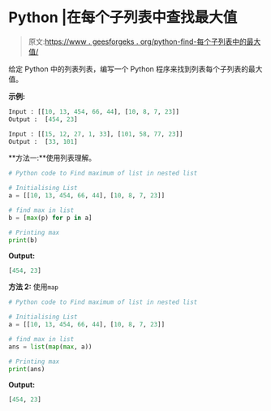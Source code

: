 # Python |在每个子列表中查找最大值

> 原文:[https://www . geesforgeks . org/python-find-每个子列表中的最大值/](https://www.geeksforgeeks.org/python-find-maximum-value-in-each-sublist/)

给定 Python 中的列表列表，编写一个 Python 程序来找到列表每个子列表的最大值。

**示例:**

```py
Input : [[10, 13, 454, 66, 44], [10, 8, 7, 23]]
Output :  [454, 23]

Input : [[15, 12, 27, 1, 33], [101, 58, 77, 23]]
Output :  [33, 101]
```

**方法一:**使用列表理解。

```py
# Python code to Find maximum of list in nested list

# Initialising List
a = [[10, 13, 454, 66, 44], [10, 8, 7, 23]]

# find max in list
b = [max(p) for p in a]

# Printing max
print(b)
```

**Output:**

```py
[454, 23]

```

**方法 2:** 使用`map`

```py
# Python code to Find maximum of list in nested list

# Initialising List
a = [[10, 13, 454, 66, 44], [10, 8, 7, 23]]

# find max in list
ans = list(map(max, a))

# Printing max
print(ans)
```

**Output:**

```py
[454, 23]

```